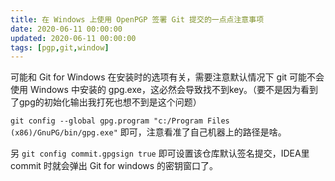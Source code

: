 ```yaml
---
title: 在 Windows 上使用 OpenPGP 签署 Git 提交的一点点注意事项
date: 2020-06-11 00:00:00
updated: 2020-06-11 00:00:00
tags: [pgp,git,window]
---
```


可能和 Git for Windows 在安装时的选项有关，需要注意默认情况下 git 可能不会使用 Windows 中安装的 gpg.exe，这必然会导致找不到key。（要不是因为看到了gpg的初始化输出我打死也想不到是这个问题）

`git config --global gpg.program "c:/Program Files (x86)/GnuPG/bin/gpg.exe"` 即可，注意看准了自己机器上的路径是啥。

另 `git config commit.gpgsign true` 即可设置该仓库默认签名提交，IDEA里 commit 时就会弹出 Git for windows 的密钥窗口了。